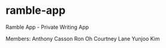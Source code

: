 # ramble-app
Ramble App - Private Writing App

Members:  Anthony Casson
          Ron Oh
          Courtney Lane
          Yunjoo Kim
          
